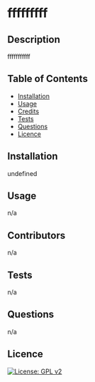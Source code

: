 # fffffffff

## Description 
fffffffffff

## Table of Contents

- [Installation](#installation)
- [Usage](#usage)
- [Credits](#credits)
- [Tests](#tests)
- [Questions](#questions)
- [Licence](#licence)

## Installation
 
undefined

## Usage

n/a

## Contributors

n/a

## Tests

n/a

## Questions

n/a

## Licence

[![License: GPL v2](https://img.shields.io/badge/License-GPL_v2-blue.svg)](https://www.gnu.org/licenses/old-licenses/gpl-2.0.en.html)
